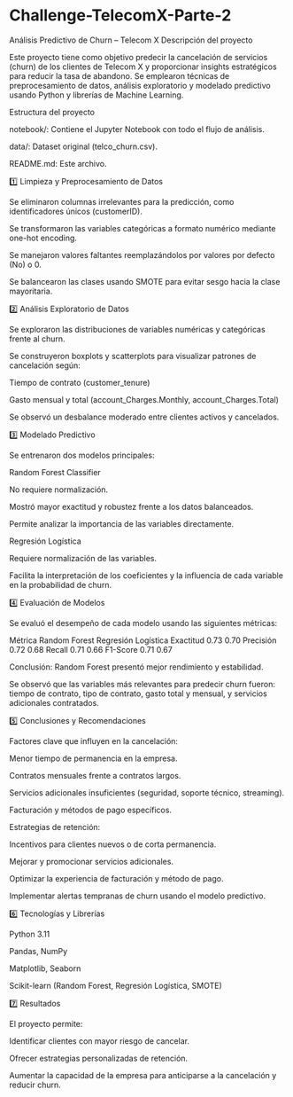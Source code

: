 # Challenge-TelecomX-Parte-2

Análisis Predictivo de Churn – Telecom X
Descripción del proyecto

Este proyecto tiene como objetivo predecir la cancelación de servicios (churn) de los clientes de Telecom X y proporcionar insights estratégicos para reducir la tasa de abandono.
Se emplearon técnicas de preprocesamiento de datos, análisis exploratorio y modelado predictivo usando Python y librerías de Machine Learning.

Estructura del proyecto

notebook/: Contiene el Jupyter Notebook con todo el flujo de análisis.

data/: Dataset original (telco_churn.csv).

README.md: Este archivo.

1️⃣ Limpieza y Preprocesamiento de Datos

Se eliminaron columnas irrelevantes para la predicción, como identificadores únicos (customerID).

Se transformaron las variables categóricas a formato numérico mediante one-hot encoding.

Se manejaron valores faltantes reemplazándolos por valores por defecto (No) o 0.

Se balancearon las clases usando SMOTE para evitar sesgo hacia la clase mayoritaria.

2️⃣ Análisis Exploratorio de Datos

Se exploraron las distribuciones de variables numéricas y categóricas frente al churn.

Se construyeron boxplots y scatterplots para visualizar patrones de cancelación según:

Tiempo de contrato (customer_tenure)

Gasto mensual y total (account_Charges.Monthly, account_Charges.Total)

Se observó un desbalance moderado entre clientes activos y cancelados.

3️⃣ Modelado Predictivo

Se entrenaron dos modelos principales:

Random Forest Classifier

No requiere normalización.

Mostró mayor exactitud y robustez frente a los datos balanceados.

Permite analizar la importancia de las variables directamente.

Regresión Logística

Requiere normalización de las variables.

Facilita la interpretación de los coeficientes y la influencia de cada variable en la probabilidad de churn.

4️⃣ Evaluación de Modelos

Se evaluó el desempeño de cada modelo usando las siguientes métricas:

Métrica	Random Forest	Regresión Logística
Exactitud	0.73	0.70
Precisión	0.72	0.68
Recall	0.71	0.66
F1-Score	0.71	0.67

Conclusión: Random Forest presentó mejor rendimiento y estabilidad.

Se observó que las variables más relevantes para predecir churn fueron: tiempo de contrato, tipo de contrato, gasto total y mensual, y servicios adicionales contratados.

5️⃣ Conclusiones y Recomendaciones

Factores clave que influyen en la cancelación:

Menor tiempo de permanencia en la empresa.

Contratos mensuales frente a contratos largos.

Servicios adicionales insuficientes (seguridad, soporte técnico, streaming).

Facturación y métodos de pago específicos.

Estrategias de retención:

Incentivos para clientes nuevos o de corta permanencia.

Mejorar y promocionar servicios adicionales.

Optimizar la experiencia de facturación y método de pago.

Implementar alertas tempranas de churn usando el modelo predictivo.

6️⃣ Tecnologías y Librerías

Python 3.11

Pandas, NumPy

Matplotlib, Seaborn

Scikit-learn (Random Forest, Regresión Logística, SMOTE)

7️⃣ Resultados

El proyecto permite:

Identificar clientes con mayor riesgo de cancelar.

Ofrecer estrategias personalizadas de retención.

Aumentar la capacidad de la empresa para anticiparse a la cancelación y reducir churn.
